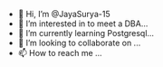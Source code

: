 - 👋 Hi, I’m @JayaSurya-15
- 👀 I’m interested in to meet a DBA...
- 🌱 I’m currently learning  Postgresql...
- 💞️ I’m looking to collaborate on ...
- 📫 How to reach me ...

<!---
JayaSurya-15/JayaSurya-15 is a ✨ special ✨ repository because its `README.md` (this file) appears on your GitHub profile.
You can click the Preview link to take a look at your changes.
--->
